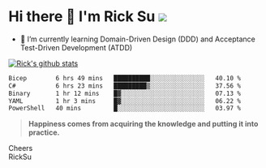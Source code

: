 # Hi there 👋 I'm Rick Su ![](https://komarev.com/ghpvc/?username=ricksu978)
<!--
**ricksu978/ricksu978** is a ✨ _special_ ✨ repository because its `README.md` (this file) appears on your GitHub profile.

Here are some ideas to get you started:

- 🔭 I’m currently working on ...
-->
- 🌱 I’m currently learning Domain-Driven Design (DDD) and Acceptance Test-Driven Development (ATDD)
<!--
- 👯 I’m looking to collaborate on ...
- 🤔 I’m looking for help with ...
- 💬 Ask me about ...
- 📫 How to reach me: ...
- 😄 Pronouns: ...
- ⚡ Fun fact: ...
-->
[![Rick's github stats](https://github-readme-stats.vercel.app/api?username=ricksu978&theme=dark)](https://github.com/ricksu978/ricksu978)

<!--START_SECTION:waka-->

```txt
Bicep        6 hrs 49 mins   ██████████░░░░░░░░░░░░░░░   40.10 %
C#           6 hrs 23 mins   █████████▒░░░░░░░░░░░░░░░   37.56 %
Binary       1 hr 12 mins    █▓░░░░░░░░░░░░░░░░░░░░░░░   07.13 %
YAML         1 hr 3 mins     █▓░░░░░░░░░░░░░░░░░░░░░░░   06.22 %
PowerShell   40 mins         █░░░░░░░░░░░░░░░░░░░░░░░░   03.97 %
```

<!--END_SECTION:waka-->

> **Happiness comes from acquiring the knowledge and putting it into practice.**

Cheers  
RickSu 
